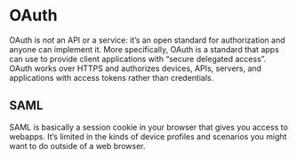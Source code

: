 # OAuth

OAuth is _not_ an API or a service: it’s an open standard for authorization and anyone can implement it. More specifically, OAuth is a standard that apps can use to provide client applications with “secure delegated access”. OAuth works over HTTPS and authorizes devices, APIs, servers, and applications with access tokens rather than credentials.

## SAML

SAML is basically a session cookie in your browser that gives you access to webapps. It’s limited in the kinds of device profiles and scenarios you might want to do outside of a web browser.
